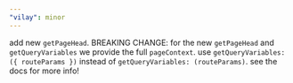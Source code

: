 ```yaml
---
"vilay": minor
---
```


add new `getPageHead`. BREAKING CHANGE: for the new `getPageHead` and `getQueryVariables` we provide the full `pageContext`. use `getQueryVariables: ({ routeParams })` instead of `getQueryVariables: (routeParams)`. see the docs for more info!
